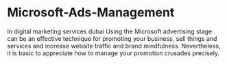 # Microsoft-Ads-Management
In digital marketing services dubai Using the Microsoft advertising stage can be an effective technique for promoting your business, sell things and services and increase website traffic and brand mindfulness. Nevertheless, it is basic to appreciate how to manage your promotion crusades precisely.
